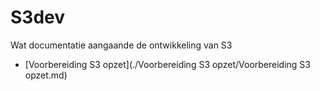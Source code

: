 # S3dev

Wat documentatie aangaande de ontwikkeling van S3

- [Voorbereiding S3 opzet](./Voorbereiding S3 opzet/Voorbereiding S3 opzet.md)
